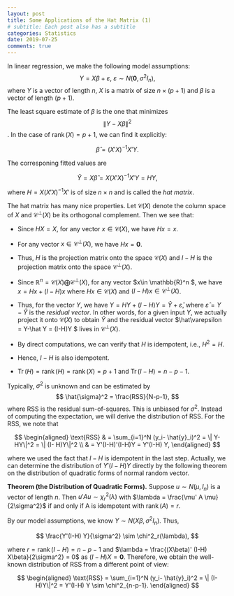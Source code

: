 ```yaml
---
layout: post
title: Some Applications of the Hat Matrix (1)
# subtitle: Each post also has a subtitle
categories: Statistics
date: 2019-07-25
comments: true
---
```

In linear regression, we make the following model assumptions:
$$
Y=X\beta+\varepsilon,~\varepsilon\sim N(\boldsymbol{0},\sigma^2 I_n),
$$
where $Y$ is a vector of length $n$, $X$ is a matrix of size $n\times (p+1)$ and $\beta$ is a vector of length $(p+1)$.

The least square estimate of $\beta$ is the one that minimizes $$ \|Y-X\beta\|^2 $$. In the case of $\operatorname{rank}(X) = p+1$, we can find it explicitly:

$$
\hat{\beta} = (X'X)^{-1}X'Y.
$$

The corresponing fitted values are

$$
\hat Y = X\hat\beta = X(X'X)^{-1}X' Y = H Y,
$$

where $H = X(X'X)^{-1}X'$ is of size $n\times n$ and is called the *hat matrix*.

The hat matrix has many nice properties. Let $\mathcal{C}(X)$ denote the column space of $X$ and $\mathcal{C}^\perp(X)$ be its orthogonal complement.
Then we see that:
- Since $HX = X$, for any vector $x \in \mathcal{C}(X)$, we have $Hx = x$.

- For any vector $x \in \mathcal{C}^\perp(X)$, we have $Hx = \boldsymbol{0}$.

- Thus, $H$ is the projection matrix onto the space $\mathcal{C}(X)$ and $I-H$ is the projection matrix onto the space $\mathcal{C}^\perp(X)$.

- Since $\mathbb{R}^n = \mathcal{C}(X) \bigoplus \mathcal{C}^\perp(X)$, for any vector $x\in \mathbb{R}^n $, we have $x = Hx + (I-H)x$ where $Hx\in \mathcal{C}(X)$ and $(I-H)x \in \mathcal{C}^\perp(X)$.

- Thus, for the vector $Y$, we have $Y = HY + (I-H)Y = \hat Y + \hat \varepsilon$, where $\hat\varepsilon = Y-\hat Y$ is the *residual vector*. In other words, for a given input $Y$, we actually project it onto $\mathcal{C}(X)$ to obtain $\hat Y$ and the residual vector $\hat\varepsilon = Y-\hat Y = (I-H)Y $ lives in $\mathcal{C}^\perp(X)$.

- By direct computations, we can verify that $H$ is idempotent, i.e., $H^2 = H$.

- Hence, $I-H$ is also idempotent.

- $\operatorname{Tr}(H) = \operatorname{rank} (H) = \operatorname{rank} (X) = p+1$ and $\operatorname{Tr}(I-H)= n-p-1$.

Typically, $\sigma^2$ is unknown and can be estimated by
$$
\hat{\sigma}^2 = \frac{RSS}{N-p-1},
$$
where RSS is the residual sum-of-squares. This is unbiased for $\sigma^2$. Instead of computing the expectation, we will derive the distribution of RSS. For the RSS, we note that

$$
\begin{aligned}
\text{RSS} & = \sum_{i=1}^N (y_i- \hat{y}_i)^2 = \| Y- HY\|^2  = \| (I- H)Y\|^2 \\
          & = Y'(I-H)'(I-H)Y = Y'(I-H) Y,
\end{aligned}
$$

where we used the fact that $I-H$ is idempotent in the last step.
Actually, we can determine the distribution of $Y'(I-H) Y$ directly by the following theorem on the distribution of quadratic forms of normal random vector.

**Theorem (the Distribution of Quadratic Forms).**
Suppose $u\sim N(\mu, I_n)$ is a vector of length $n$. Then
$u' A u \sim \chi^2_r(\lambda)$ with $\lambda = \frac{\mu' A \mu}{2\sigma^2}$ if and only if
A is idempotent with $\operatorname{rank}(A) = r$.

By our model assumptions, we know $Y \sim N(X\beta, \sigma^2 I_n)$. Thus,

$$
\frac{Y'(I-H) Y}{\sigma^2} \sim \chi^2_r(\lambda),
$$

where $r = \operatorname{rank}(I-H) = n-p-1$ and $\lambda = \frac{(X\beta)' (I-H) X\beta}{2\sigma^2} = 0$ as $(I-H)X = \boldsymbol{0}$.
Therefore, we obtain the well-known distribution of RSS from a different point of view:

$$
\begin{aligned}
\text{RSS} = \sum_{i=1}^N (y_i- \hat{y}_i)^2  = \| (I- H)Y\|^2  =  Y'(I-H) Y \sim \chi^2_{n-p-1}.
\end{aligned}
$$
